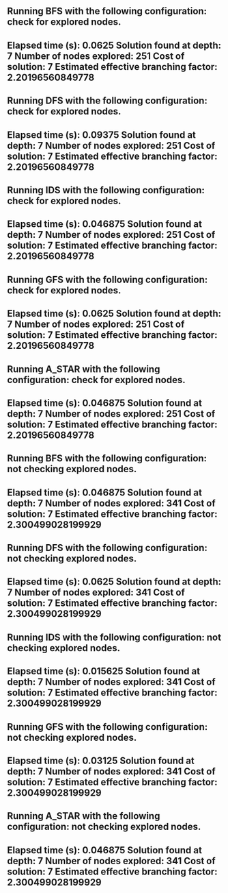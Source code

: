 
Running BFS with the following configuration:  check for explored nodes.  
--------------------------------
Elapsed time (s): 0.0625
Solution found at depth: 7
Number of nodes explored: 251
Cost of solution: 7
Estimated effective branching factor: 2.20196560849778
--------------------------------

Running DFS with the following configuration:  check for explored nodes.  
--------------------------------
Elapsed time (s): 0.09375
Solution found at depth: 7
Number of nodes explored: 251
Cost of solution: 7
Estimated effective branching factor: 2.20196560849778
--------------------------------

Running IDS with the following configuration:  check for explored nodes.  
--------------------------------
Elapsed time (s): 0.046875
Solution found at depth: 7
Number of nodes explored: 251
Cost of solution: 7
Estimated effective branching factor: 2.20196560849778
--------------------------------

Running GFS with the following configuration:  check for explored nodes.  
--------------------------------
Elapsed time (s): 0.0625
Solution found at depth: 7
Number of nodes explored: 251
Cost of solution: 7
Estimated effective branching factor: 2.20196560849778
--------------------------------

Running A_STAR with the following configuration:  check for explored nodes.  
--------------------------------
Elapsed time (s): 0.046875
Solution found at depth: 7
Number of nodes explored: 251
Cost of solution: 7
Estimated effective branching factor: 2.20196560849778
--------------------------------

Running BFS with the following configuration:  not checking explored nodes.  
--------------------------------
Elapsed time (s): 0.046875
Solution found at depth: 7
Number of nodes explored: 341
Cost of solution: 7
Estimated effective branching factor: 2.300499028199929
--------------------------------

Running DFS with the following configuration:  not checking explored nodes.  
--------------------------------
Elapsed time (s): 0.0625
Solution found at depth: 7
Number of nodes explored: 341
Cost of solution: 7
Estimated effective branching factor: 2.300499028199929
--------------------------------

Running IDS with the following configuration:  not checking explored nodes.  
--------------------------------
Elapsed time (s): 0.015625
Solution found at depth: 7
Number of nodes explored: 341
Cost of solution: 7
Estimated effective branching factor: 2.300499028199929
--------------------------------

Running GFS with the following configuration:  not checking explored nodes.  
--------------------------------
Elapsed time (s): 0.03125
Solution found at depth: 7
Number of nodes explored: 341
Cost of solution: 7
Estimated effective branching factor: 2.300499028199929
--------------------------------

Running A_STAR with the following configuration:  not checking explored nodes.  
--------------------------------
Elapsed time (s): 0.046875
Solution found at depth: 7
Number of nodes explored: 341
Cost of solution: 7
Estimated effective branching factor: 2.300499028199929
--------------------------------
